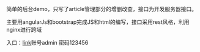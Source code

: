 <p>简单的后台demo，只写了article管理部分的增删改查，接口为开发服务器接口。</p>
<p>主要用angularJs和bootstrap完成JS和html的编写，接口采用rest风格，利用nginx进行跨域</p>
<p>入口：<a href='http://118.31.21.185/JStasklist/js-task7/index.html'>link</a>账号admin 密码123456</p>
